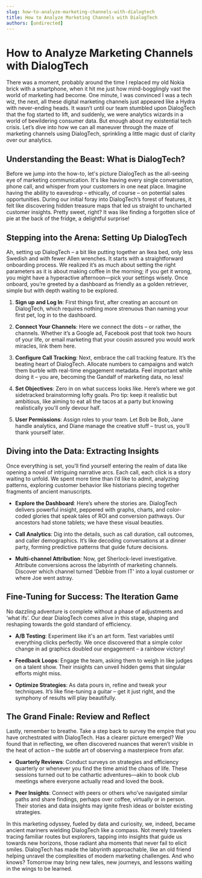 ```yaml
---
slug: how-to-analyze-marketing-channels-with-dialogtech
title: How to Analyze Marketing Channels with DialogTech
authors: [undirected]
---
```



# How to Analyze Marketing Channels with DialogTech

There was a moment, probably around the time I replaced my old Nokia brick with a smartphone, when it hit me just how mind-bogglingly vast the world of marketing had become. One minute, I was convinced I was a tech wiz, the next, all these digital marketing channels just appeared like a Hydra with never-ending heads. It wasn’t until our team stumbled upon DialogTech that the fog started to lift, and suddenly, we were analytics wizards in a world of bewildering consumer data. But enough about my existential tech crisis. Let’s dive into how we can all maneuver through the maze of marketing channels using DialogTech, sprinkling a little magic dust of clarity over our analytics.

## Understanding the Beast: What is DialogTech?

Before we jump into the how-to, let's picture DialogTech as the all-seeing eye of marketing communication. It's like having every single conversation, phone call, and whisper from your customers in one neat place. Imagine having the ability to eavesdrop – ethically, of course – on potential sales opportunities. During our initial foray into DialogTech’s forest of features, it felt like discovering hidden treasure maps that led us straight to uncharted customer insights. Pretty sweet, right? It was like finding a forgotten slice of pie at the back of the fridge, a delightful surprise!

## Stepping into the Arena: Setting Up DialogTech

Ah, setting up DialogTech – a bit like putting together an Ikea bed, only less Swedish and with fewer Allen wrenches. It starts with a straightforward onboarding process. We realized it’s as much about setting the right parameters as it is about making coffee in the morning; if you get it wrong, you might have a hyperactive afternoon—pick your settings wisely. Once onboard, you’re greeted by a dashboard as friendly as a golden retriever, simple but with depth waiting to be explored.

1. **Sign up and Log In**: First things first, after creating an account on DialogTech, which requires nothing more strenuous than naming your first pet, log in to the dashboard.

2. **Connect Your Channels**: Here we connect the dots – or rather, the channels. Whether it’s a Google ad, Facebook post that took two hours of your life, or email marketing that your cousin assured you would work miracles, link them here.

3. **Configure Call Tracking**: Next, embrace the call tracking feature. It’s the beating heart of DialogTech. Allocate numbers to campaigns and watch them burble with real-time engagement metadata. Feel important while doing it – you are, becoming the Gandalf of marketing data, no less!

4. **Set Objectives**: Zero in on what success looks like. Here’s where we got sidetracked brainstorming lofty goals. Pro tip: keep it realistic but ambitious, like aiming to eat all the tacos at a party but knowing realistically you'll only devour half.

5. **User Permissions**: Assign roles to your team. Let Bob be Bob, Jane handle analytics, and Diane manage the creative stuff – trust us, you’ll thank yourself later.

## Diving into the Data: Extracting Insights

Once everything is set, you’ll find yourself entering the realm of data like opening a novel of intriguing narrative arcs. Each call, each click is a story waiting to unfold. We spent more time than I’d like to admit, analyzing patterns, exploring customer behavior like historians piecing together fragments of ancient manuscripts.

- **Explore the Dashboard**: Here’s where the stories are. DialogTech delivers powerful insight, peppered with graphs, charts, and color-coded glories that speak tales of ROI and conversion pathways. Our ancestors had stone tablets; we have these visual beauties.

- **Call Analytics**: Dig into the details, such as call duration, call outcomes, and caller demographics. It’s like decoding conversations at a dinner party, forming predictive patterns that guide future decisions.

- **Multi-channel Attribution**: Now, get Sherlock-level investigative. Attribute conversions across the labyrinth of marketing channels. Discover which channel turned 'Debbie from IT' into a loyal customer or where Joe went astray.

## Fine-Tuning for Success: The Iteration Game

No dazzling adventure is complete without a phase of adjustments and ‘what ifs’. Our dear DialogTech comes alive in this stage, shaping and reshaping towards the gold standard of efficiency.

- **A/B Testing**: Experiment like it's an art form. Test variables until everything clicks perfectly. We once discovered that a simple color change in ad graphics doubled our engagement – a rainbow victory!

- **Feedback Loops**: Engage the team, asking them to weigh in like judges on a talent show. Their insights can unveil hidden gems that singular efforts might miss.

- **Optimize Strategies**: As data pours in, refine and tweak your techniques. It’s like fine-tuning a guitar – get it just right, and the symphony of results will play beautifully.

## The Grand Finale: Review and Reflect

Lastly, remember to breathe. Take a step back to survey the empire that you have orchestrated with DialogTech. Has a clearer picture emerged? We found that in reflecting, we often discovered nuances that weren’t visible in the heat of action – the subtle art of observing a masterpiece from afar.

- **Quarterly Reviews**: Conduct surveys on strategies and efficiency quarterly or whenever you find the time amid the chaos of life. These sessions turned out to be cathartic adventures—akin to book club meetings where everyone actually read and loved the book.

- **Peer Insights**: Connect with peers or others who’ve navigated similar paths and share findings, perhaps over coffee, virtually or in person. Their stories and data insights may ignite fresh ideas or bolster existing strategies.

In this marketing odyssey, fueled by data and curiosity, we, indeed, became ancient mariners wielding DialogTech like a compass. Not merely travelers tracing familiar routes but explorers, tapping into insights that guide us towards new horizons, those radiant aha moments that never fail to elicit smiles. DialogTech has made the labyrinth approachable, like an old friend helping unravel the complexities of modern marketing challenges. And who knows? Tomorrow may bring new tales, new journeys, and lessons waiting in the wings to be learned.